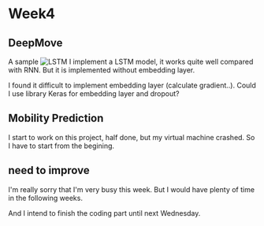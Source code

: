 # Week4

##  DeepMove
A sample 
![LSTM](../codes/DeepMove/codes/1.png)
I implement a LSTM model, it works quite well compared with RNN. But it is implemented without embedding layer.

I found it difficult to implement embedding layer (calculate gradient..). Could I use library Keras for embedding layer and dropout?


## Mobility Prediction
I start to work on this project, half done, but my virtual machine crashed. So I have to start from the begining.

## need to improve
I'm really sorry that I'm very busy this week. But I would have plenty of time in the following weeks.

And I intend to finish the coding part until next Wednesday.